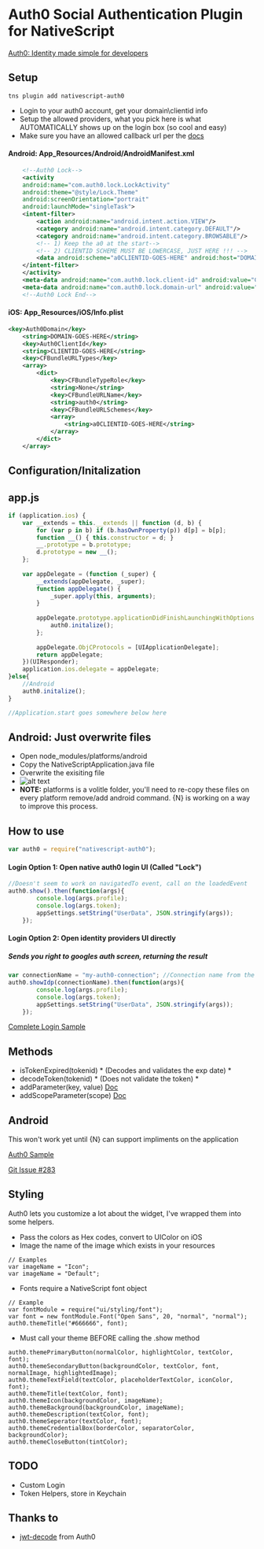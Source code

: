 # Auth0 Social Authentication Plugin for NativeScript

[Auth0: Identity made simple for developers](https://auth0.com)

## Setup
``` terminal
tns plugin add nativescript-auth0
```

- Login to your auth0 account, get your domain\clientid info
- Setup the allowed providers, what you pick here is what AUTOMATICALLY shows up on the login box (so cool and easy)
- Make sure you have an allowed callback url per the [docs](https://auth0.com/docs/quickstart/native-mobile/ios-objc/aspnet-webapi#before-starting)

#### Android: App_Resources/Android/AndroidManifest.xml
``` xml
	<!--Auth0 Lock-->
	<activity
	android:name="com.auth0.lock.LockActivity"
	android:theme="@style/Lock.Theme"
	android:screenOrientation="portrait"
	android:launchMode="singleTask">
	<intent-filter>
		<action android:name="android.intent.action.VIEW"/>
		<category android:name="android.intent.category.DEFAULT"/>
		<category android:name="android.intent.category.BROWSABLE"/>
		<!-- 1) Keep the a0 at the start-->
        <!-- 2) CLIENTID SCHEME MUST BE LOWERCASE, JUST HERE !!! -->
		<data android:scheme="a0CLIENTID-GOES-HERE" android:host="DOMAIN-GOES-HERE"/>
	</intent-filter>
	</activity>
	<meta-data android:name="com.auth0.lock.client-id" android:value="CLIENTID-GOES-HERE"/> <!-- ClientID here should be as you see it in your auth0 dash -->
	<meta-data android:name="com.auth0.lock.domain-url" android:value="DOMAIN-GOES-HERE"/>
	<!--Auth0 Lock End-->
```

#### iOS: App_Resources/iOS/Info.plist 
``` xml
<key>Auth0Domain</key>
    <string>DOMAIN-GOES-HERE</string>
    <key>Auth0ClientId</key>
    <string>CLIENTID-GOES-HERE</string>
    <key>CFBundleURLTypes</key>
    <array>
        <dict>
            <key>CFBundleTypeRole</key>
            <string>None</string>
            <key>CFBundleURLName</key>
            <string>auth0</string>
            <key>CFBundleURLSchemes</key>
            <array>
                <string>a0CLIENTID-GOES-HERE</string>
            </array>
        </dict>
    </array>
```

## Configuration/Initalization 

## app.js 
``` js
if (application.ios) {
    var __extends = this.__extends || function (d, b) {
        for (var p in b) if (b.hasOwnProperty(p)) d[p] = b[p];
        function __() { this.constructor = d; }
        __.prototype = b.prototype;
        d.prototype = new __();
    };
    
    var appDelegate = (function (_super) {
        __extends(appDelegate, _super);
        function appDelegate() {
            _super.apply(this, arguments);
        }
        
        appDelegate.prototype.applicationDidFinishLaunchingWithOptions = function (application, launchOptions) {
            auth0.initalize();
        };
        
        appDelegate.ObjCProtocols = [UIApplicationDelegate];
        return appDelegate;
    })(UIResponder);
    application.ios.delegate = appDelegate;
}else{
    //Android
    auth0.initalize();
}

//Application.start goes somewhere below here
```

## Android: Just overwrite files 
* Open node_modules/platforms/android
* Copy the NativeScriptApplication.java file
* Overwrite the exisiting file
* ![alt text](android-setup.png)
* **NOTE:** platforms is a volitle folder, you'll need to re-copy these files on every platform remove/add android command.  {N} is working on a way to improve this process.

## How to use 
``` js
var auth0 = require("nativescript-auth0");
```

#### Login Option 1: Open native auth0 login UI (Called "Lock") 
``` js
//Doesn't seem to work on navigatedTo event, call on the loadedEvent
auth0.show().then(function(args){
		console.log(args.profile);
		console.log(args.token);
        appSettings.setString("UserData", JSON.stringify(args));
	});
```


#### Login Option 2: Open identity providers UI directly 
##### Sends you right to googles auth screen, returning the result 

``` js
var connectionName = "my-auth0-connection"; //Connection name from the auth0 backend
auth0.showIdp(connectionName).then(function(args){
		console.log(args.profile);
		console.log(args.token);
        appSettings.setString("UserData", JSON.stringify(args));
	});
```

[Complete Login Sample](https://github.com/sitefinitysteve/nativescript-auth0/blob/master/demo/app/login.js)

## Methods ##
* isTokenExpired(tokenid) * (Decodes and validates the exp date) *
* decodeToken(tokenid) * (Does not validate the token) *
* addParameter(key, value) [Doc](https://auth0.com/docs/libraries/lock-ios/sending-authentication-parameters)
* addScopeParameter(scope) [Doc](https://auth0.com/docs/libraries/lock-ios/sending-authentication-parameters)


## Android

This won't work yet until {N} can support impliments on the application

[Auth0 Sample](https://auth0.com/docs/quickstart/native-mobile/android/aspnet-webapi#3-initialize-lock)

[Git Issue #283](https://github.com/NativeScript/android-runtime/issues/283)

## Styling

Auth0 lets you customize a lot about the widget, I've wrapped them into some helpers.  
* Pass the colors as Hex codes, convert to UIColor on iOS
* Image the name of the image which exists in your resources
```
// Examples
var imageName = "Icon";
var imageName = "Default";
```
* Fonts require a NativeScript font object
```
// Example
var fontModule = require("ui/styling/font");
var font = new fontModule.Font("Open Sans", 20, "normal", "normal");
auth0.themeTitle("#666666", font);
```
* Must call your theme BEFORE calling the .show method

```
auth0.themePrimaryButton(normalColor, highlightColor, textColor, font);
auth0.themeSecondaryButton(backgroundColor, textColor, font, normalImage, highlightedImage);
auth0.themeTextField(textColor, placeholderTextColor, iconColor, font);
auth0.themeTitle(textColor, font);
auth0.themeIcon(backgroundColor, imageName);
auth0.themeBackground(backgroundColor, imageName);
auth0.themeDescription(textColor, font);
auth0.themeSeperator(textColor, font);
auth0.themeCredentialBox(borderColor, separatorColor, backgroundColor);
auth0.themeCloseButton(tintColor);
```

## TODO
* Custom Login
* Token Helpers, store in Keychain

## Thanks to
* [jwt-decode](https://www.npmjs.com/package/jwt-decode) from Auth0